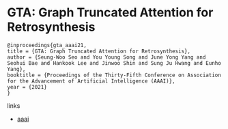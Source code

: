 # GTA: Graph Truncated Attention for Retrosynthesis

```
@inproceedings{gta_aaai21,
title = {GTA: Graph Truncated Attention for Retrosynthesis},
author = {Seung-Woo Seo and You Young Song and June Yong Yang and Seohui Bae and Hankook Lee and Jinwoo Shin and Sung Ju Hwang and Eunho Yang},
booktitle = {Proceedings of the Thirty-Fifth Conference on Association for the Advancement of Artificial Intelligence (AAAI)},
year = {2021}
}
```

links
- [aaai](https://www.aaai.org/AAAI21Papers/AAAI-10027.SeoS.pdf)
